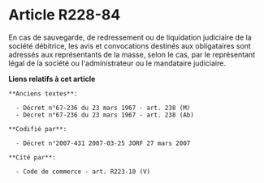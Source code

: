 # Article R228-84

En cas de sauvegarde, de redressement ou de liquidation judiciaire de la société débitrice, les avis et convocations destinés
aux obligataires sont adressés aux représentants de la masse, selon le cas, par le représentant légal de la société ou
l'administrateur ou le mandataire judiciaire.

**Liens relatifs à cet article**

	**Anciens textes**:

	  - Décret n°67-236 du 23 mars 1967 - art. 238 (M)
	  - Décret n°67-236 du 23 mars 1967 - art. 238 (Ab)

	**Codifié par**:

	  - Décret n°2007-431 2007-03-25 JORF 27 mars 2007

	**Cité par**:

	  - Code de commerce - art. R223-10 (V)
